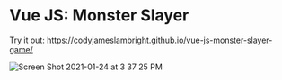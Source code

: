 # Vue JS: Monster Slayer
Try it out: https://codyjameslambright.github.io/vue-js-monster-slayer-game/

![Screen Shot 2021-01-24 at 3 37 25 PM](https://user-images.githubusercontent.com/77213112/105646119-4eae1b00-5e5b-11eb-9492-a05833fe891b.png)
